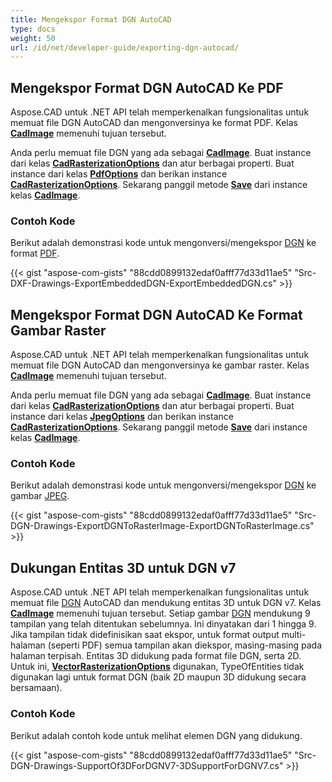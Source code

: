 ```yaml
---
title: Mengekspor Format DGN AutoCAD
type: docs
weight: 50
url: /id/net/developer-guide/exporting-dgn-autocad/
---
```


## **Mengekspor Format DGN AutoCAD Ke PDF**

Aspose.CAD untuk .NET API telah memperkenalkan fungsionalitas untuk memuat file DGN AutoCAD dan mengonversinya ke format PDF. Kelas [**CadImage**](https://reference.aspose.com/cad/net/aspose.cad.fileformats.cad/cadimage) memenuhi tujuan tersebut.

Anda perlu memuat file DGN yang ada sebagai [**CadImage**](https://reference.aspose.com/cad/net/aspose.cad.fileformats.cad/cadimage). Buat instance dari kelas [**CadRasterizationOptions**](https://reference.aspose.com/cad/net/aspose.cad.imageoptions/cadrasterizationoptions) dan atur berbagai properti. Buat instance dari kelas [**PdfOptions**](https://reference.aspose.com/cad/net/aspose.cad.imageoptions/pdfoptions) dan berikan instance [**CadRasterizationOptions**](https://reference.aspose.com/cad/net/aspose.cad.imageoptions/cadrasterizationoptions). Sekarang panggil metode [**Save**](https://reference.aspose.com/cad/net/aspose.cad/image/methods/save/index) dari instance kelas [**CadImage**](https://reference.aspose.com/cad/net/aspose.cad.fileformats.cad/cadimage).

### Contoh Kode

Berikut adalah demonstrasi kode untuk mengonversi/mengekspor [DGN](https://docs.fileformat.com/cad/dgn/) ke format [PDF](https://docs.fileformat.com/pdf/).

{{< gist "aspose-com-gists" "88cdd0899132edaf0afff77d33d11ae5" "Src-DXF-Drawings-ExportEmbeddedDGN-ExportEmbeddedDGN.cs" >}}

## **Mengekspor Format DGN AutoCAD Ke Format Gambar Raster**

Aspose.CAD untuk .NET API telah memperkenalkan fungsionalitas untuk memuat file DGN AutoCAD dan mengonversinya ke gambar raster. Kelas [**CadImage**](https://reference.aspose.com/cad/net/aspose.cad.fileformats.cad/cadimage) memenuhi tujuan tersebut.

Anda perlu memuat file DGN yang ada sebagai [**CadImage**](https://reference.aspose.com/cad/net/aspose.cad.fileformats.cad/cadimage). Buat instance dari kelas [**CadRasterizationOptions**](https://reference.aspose.com/cad/net/aspose.cad.imageoptions/cadrasterizationoptions) dan atur berbagai properti. Buat instance dari kelas [**JpegOptions**](https://reference.aspose.com/cad/net/aspose.cad.imageoptions/jpegoptions) dan berikan instance [**CadRasterizationOptions**](https://reference.aspose.com/cad/net/aspose.cad.imageoptions/cadrasterizationoptions). Sekarang panggil metode [**Save**](https://reference.aspose.com/cad/net/aspose.cad/image/methods/save/index) dari instance kelas [**CadImage**](https://reference.aspose.com/cad/net/aspose.cad.fileformats.cad/cadimage).

### Contoh Kode

Berikut adalah demonstrasi kode untuk mengonversi/mengekspor [DGN](https://docs.fileformat.com/cad/dgn/) ke gambar [JPEG](https://docs.fileformat.com/image/jpeg/).

{{< gist "aspose-com-gists" "88cdd0899132edaf0afff77d33d11ae5" "Src-DGN-Drawings-ExportDGNToRasterImage-ExportDGNToRasterImage.cs" >}}

## **Dukungan Entitas 3D untuk DGN v7**

Aspose.CAD untuk .NET API telah memperkenalkan fungsionalitas untuk memuat file [DGN](https://docs.fileformat.com/cad/dgn/) AutoCAD dan mendukung entitas 3D untuk DGN v7. Kelas [**CadImage**](https://reference.aspose.com/cad/net/aspose.cad.fileformats.cad/cadimage) memenuhi tujuan tersebut. Setiap gambar [DGN](https://docs.fileformat.com/cad/dgn/) mendukung 9 tampilan yang telah ditentukan sebelumnya. Ini dinyatakan dari 1 hingga 9. Jika tampilan tidak didefinisikan saat ekspor, untuk format output multi-halaman (seperti PDF) semua tampilan akan diekspor, masing-masing pada halaman terpisah. Entitas 3D didukung pada format file DGN, serta 2D. Untuk ini, [**VectorRasterizationOptions**](https://reference.aspose.com/cad/net/aspose.cad.imageoptions/vectorrasterizationoptions) digunakan, TypeOfEntities tidak digunakan lagi untuk format DGN (baik 2D maupun 3D didukung secara bersamaan).

### Contoh Kode

Berikut adalah contoh kode untuk melihat elemen DGN yang didukung.

{{< gist "aspose-com-gists" "88cdd0899132edaf0afff77d33d11ae5" "Src-DGN-Drawings-SupportOf3DForDGNV7-3DSupportForDGNV7.cs" >}}
